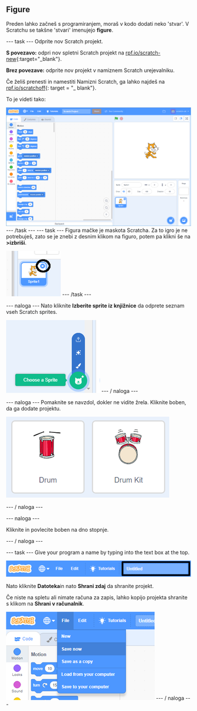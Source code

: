 ## Figure

Preden lahko začneš s programiranjem, moraš v kodo dodati neko 'stvar'. V Scratchu se takšne 'stvari' imenujejo **figure**.

\--- task \--- Odprite nov Scratch projekt.

**S povezavo:** odpri nov spletni Scratch projekt na [rpf.io/scratch-new](http://rpf.io/scratch-new){:target="_blank"}.

**Brez povezave:** odprite nov projekt v namiznem Scratch urejevalniku.

Če želiš prenesti in namestiti Namizni Scratch, ga lahko najdeš na [rpf.io/scratchoff](http://rpf.io/scratchoff){: target = "_ blank"}.

To je videti tako:

![posnetek zaslona](images/band-scratch.png) \--- /task \--- \--- task \--- Figura mačke je maskota Scratcha. Za to igro je ne potrebuješ, zato se je znebi z desnim klikom na figuro, potem pa klikni še na **>izbriši**.

![posnetek zaslona](images/band-delete-annotated.png) \--- /task \---

\--- naloga \--- Nato kliknite **Izberite sprite iz knjižnice** da odprete seznam vseh Scratch sprites.

![posnetek zaslona](images/band-sprite-library.png) \--- / naloga \---

\--- naloga \--- Pomaknite se navzdol, dokler ne vidite žrela. Kliknite boben, da ga dodate projektu.

![posnetek zaslona](images/band-sprite-drum.png)

\--- / naloga \---

\--- naloga \---

Kliknite in povlecite boben na dno stopnje.

\--- / naloga \---

\--- task \--- Give your program a name by typing into the text box at the top.

![ime](images/band-name-annotated.png)

Nato kliknite **Datoteka**in nato **Shrani zdaj** da shranite projekt.

Če niste na spletu ali nimate računa za zapis, lahko kopijo projekta shranite s klikom na **Shrani v računalnik**.

![posnetek zaslona](images/band-save.png) \--- / naloga \---